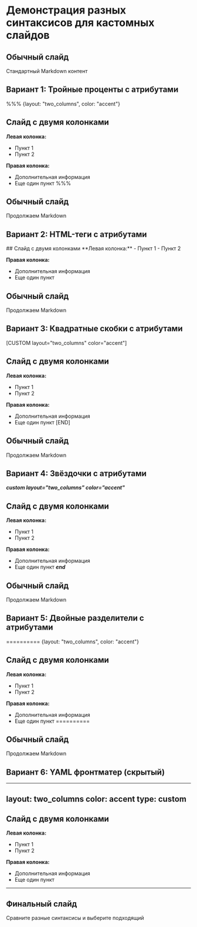 # Демонстрация разных синтаксисов для кастомных слайдов

## Обычный слайд
Стандартный Markdown контент

## Вариант 1: Тройные проценты с атрибутами
%%% {layout: "two_columns", color: "accent"}
## Слайд с двумя колонками
**Левая колонка:**
- Пункт 1
- Пункт 2

**Правая колонка:**
- Дополнительная информация
- Еще один пункт
%%%

## Обычный слайд
Продолжаем Markdown

## Вариант 2: HTML-теги с атрибутами
<custom-slide layout="two_columns" color="accent">
## Слайд с двумя колонками
**Левая колонка:**
- Пункт 1
- Пункт 2

**Правая колонка:**
- Дополнительная информация
- Еще один пункт
</custom-slide>

## Обычный слайд
Продолжаем Markdown

## Вариант 3: Квадратные скобки с атрибутами
[CUSTOM layout="two_columns" color="accent"]
## Слайд с двумя колонками
**Левая колонка:**
- Пункт 1
- Пункт 2

**Правая колонка:**
- Дополнительная информация
- Еще один пункт
[END]

## Обычный слайд
Продолжаем Markdown

## Вариант 4: Звёздочки с атрибутами
***custom layout="two_columns" color="accent"***
## Слайд с двумя колонками
**Левая колонка:**
- Пункт 1
- Пункт 2

**Правая колонка:**
- Дополнительная информация
- Еще один пункт
***end***

## Обычный слайд
Продолжаем Markdown

## Вариант 5: Двойные разделители с атрибутами
========== {layout: "two_columns", color: "accent"}
## Слайд с двумя колонками
**Левая колонка:**
- Пункт 1
- Пункт 2

**Правая колонка:**
- Дополнительная информация
- Еще один пункт
==========

## Обычный слайд
Продолжаем Markdown

## Вариант 6: YAML фронтматер (скрытый)
---
layout: two_columns
color: accent
type: custom
---
## Слайд с двумя колонками
**Левая колонка:**
- Пункт 1
- Пункт 2

**Правая колонка:**
- Дополнительная информация
- Еще один пункт
---

## Финальный слайд
Сравните разные синтаксисы и выберите подходящий
